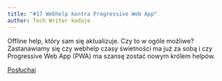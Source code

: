 ```yaml
---
title: "#17 Webhelp kontra Progressive Web App"
author: Tech Writer koduje
---
```


Offline help, który sam się aktualizuje. Czy to w ogóle możliwe? Zastanawiamy się czy webhelp czasy świetności ma już za sobą i czy Progressive Web App (PWA) ma szansę zostać nowym królem helpów.

<a class="listenButton pixelButton" href="https://anchor.fm/docdeveloper/episodes/17-Webhelp-kontra-Progressive-Web-App-ee6c5i/a-a27kfjb" target="_blank" rel="noopener noreferrer">Posłuchaj</a>
